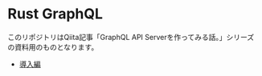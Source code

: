 # Rust GraphQL

このリポジトリはQiita記事「GraphQL API Serverを作ってみる話。」シリーズの資料用のものとなります。

* [導入編](https://qiita.com/dino3616/items/a99f33488ac6a306cdb4)